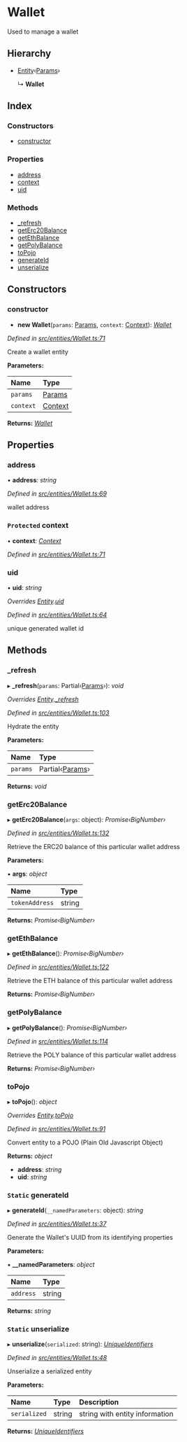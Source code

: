 # Wallet

Used to manage a wallet

## Hierarchy

* [Entity](_entities_entity_.entity.md)‹[Params](../interfaces/_entities_wallet_.params.md)›

  ↳ **Wallet**

## Index

### Constructors

* [constructor](_entities_wallet_.wallet.md#constructor)

### Properties

* [address](_entities_wallet_.wallet.md#address)
* [context](_entities_wallet_.wallet.md#protected-context)
* [uid](_entities_wallet_.wallet.md#uid)

### Methods

* [\_refresh](_entities_wallet_.wallet.md#_refresh)
* [getErc20Balance](_entities_wallet_.wallet.md#geterc20balance)
* [getEthBalance](_entities_wallet_.wallet.md#getethbalance)
* [getPolyBalance](_entities_wallet_.wallet.md#getpolybalance)
* [toPojo](_entities_wallet_.wallet.md#topojo)
* [generateId](_entities_wallet_.wallet.md#static-generateid)
* [unserialize](_entities_wallet_.wallet.md#static-unserialize)

## Constructors

### constructor

+ **new Wallet**\(`params`: [Params](../interfaces/_entities_wallet_.params.md), `context`: [Context](_context_.context.md)\): [_Wallet_](_entities_wallet_.wallet.md)

_Defined in_ [_src/entities/Wallet.ts:71_](https://github.com/PolymathNetwork/polymath-sdk/blob/e8bbc1e/src/entities/Wallet.ts#L71)

Create a wallet entity

**Parameters:**

| Name | Type |
| :--- | :--- |
| `params` | [Params](../interfaces/_entities_wallet_.params.md) |
| `context` | [Context](_context_.context.md) |

**Returns:** [_Wallet_](_entities_wallet_.wallet.md)

## Properties

### address

• **address**: _string_

_Defined in_ [_src/entities/Wallet.ts:69_](https://github.com/PolymathNetwork/polymath-sdk/blob/e8bbc1e/src/entities/Wallet.ts#L69)

wallet address

### `Protected` context

• **context**: [_Context_](_context_.context.md)

_Defined in_ [_src/entities/Wallet.ts:71_](https://github.com/PolymathNetwork/polymath-sdk/blob/e8bbc1e/src/entities/Wallet.ts#L71)

### uid

• **uid**: _string_

_Overrides_ [_Entity_](_entities_entity_.entity.md)_._[_uid_](_entities_entity_.entity.md#abstract-uid)

_Defined in_ [_src/entities/Wallet.ts:64_](https://github.com/PolymathNetwork/polymath-sdk/blob/e8bbc1e/src/entities/Wallet.ts#L64)

unique generated wallet id

## Methods

### \_refresh

▸ **\_refresh**\(`params`: Partial‹[Params](../interfaces/_entities_wallet_.params.md)›\): _void_

_Overrides_ [_Entity_](_entities_entity_.entity.md)_._[_\_refresh_](_entities_entity_.entity.md#abstract-_refresh)

_Defined in_ [_src/entities/Wallet.ts:103_](https://github.com/PolymathNetwork/polymath-sdk/blob/e8bbc1e/src/entities/Wallet.ts#L103)

Hydrate the entity

**Parameters:**

| Name | Type |
| :--- | :--- |
| `params` | Partial‹[Params](../interfaces/_entities_wallet_.params.md)› |

**Returns:** _void_

### getErc20Balance

▸ **getErc20Balance**\(`args`: object\): _Promise‹BigNumber›_

_Defined in_ [_src/entities/Wallet.ts:132_](https://github.com/PolymathNetwork/polymath-sdk/blob/e8bbc1e/src/entities/Wallet.ts#L132)

Retrieve the ERC20 balance of this particular wallet address

**Parameters:**

▪ **args**: _object_

| Name | Type |
| :--- | :--- |
| `tokenAddress` | string |

**Returns:** _Promise‹BigNumber›_

### getEthBalance

▸ **getEthBalance**\(\): _Promise‹BigNumber›_

_Defined in_ [_src/entities/Wallet.ts:122_](https://github.com/PolymathNetwork/polymath-sdk/blob/e8bbc1e/src/entities/Wallet.ts#L122)

Retrieve the ETH balance of this particular wallet address

**Returns:** _Promise‹BigNumber›_

### getPolyBalance

▸ **getPolyBalance**\(\): _Promise‹BigNumber›_

_Defined in_ [_src/entities/Wallet.ts:114_](https://github.com/PolymathNetwork/polymath-sdk/blob/e8bbc1e/src/entities/Wallet.ts#L114)

Retrieve the POLY balance of this particular wallet address

**Returns:** _Promise‹BigNumber›_

### toPojo

▸ **toPojo**\(\): _object_

_Overrides_ [_Entity_](_entities_entity_.entity.md)_._[_toPojo_](_entities_entity_.entity.md#abstract-topojo)

_Defined in_ [_src/entities/Wallet.ts:91_](https://github.com/PolymathNetwork/polymath-sdk/blob/e8bbc1e/src/entities/Wallet.ts#L91)

Convert entity to a POJO \(Plain Old Javascript Object\)

**Returns:** _object_

* **address**: _string_
* **uid**: _string_

### `Static` generateId

▸ **generateId**\(`__namedParameters`: object\): _string_

_Defined in_ [_src/entities/Wallet.ts:37_](https://github.com/PolymathNetwork/polymath-sdk/blob/e8bbc1e/src/entities/Wallet.ts#L37)

Generate the Wallet's UUID from its identifying properties

**Parameters:**

▪ **\_\_namedParameters**: _object_

| Name | Type |
| :--- | :--- |
| `address` | string |

**Returns:** _string_

### `Static` unserialize

▸ **unserialize**\(`serialized`: string\): [_UniqueIdentifiers_](../interfaces/_entities_wallet_.uniqueidentifiers.md)

_Defined in_ [_src/entities/Wallet.ts:48_](https://github.com/PolymathNetwork/polymath-sdk/blob/e8bbc1e/src/entities/Wallet.ts#L48)

Unserialize a serialized entity

**Parameters:**

| Name | Type | Description |
| :--- | :--- | :--- |
| `serialized` | string | string with entity information |

**Returns:** [_UniqueIdentifiers_](../interfaces/_entities_wallet_.uniqueidentifiers.md)

